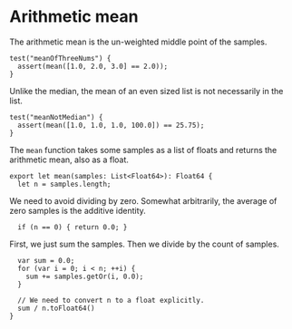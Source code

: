 # Arithmetic mean

The arithmetic mean is the un-weighted middle point of the samples.

    test("meanOfThreeNums") {
      assert(mean([1.0, 2.0, 3.0] == 2.0));
    }

Unlike the median, the mean of an even sized list is not necessarily
in the list.

    test("meanNotMedian") {
      assert(mean([1.0, 1.0, 1.0, 100.0]) == 25.75);
    }

The `mean` function takes some samples as a list of floats and returns
the arithmetic mean, also as a float.

    export let mean(samples: List<Float64>): Float64 {
      let n = samples.length;

We need to avoid dividing by zero.  Somewhat arbitrarily, the average
of zero samples is the additive identity.

      if (n == 0) { return 0.0; }

First, we just sum the samples.  Then we divide by the count of
samples.

      var sum = 0.0;
      for (var i = 0; i < n; ++i) {
        sum += samples.getOr(i, 0.0);
      }

      // We need to convert n to a float explicitly.
      sum / n.toFloat64()
    }
